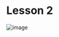 # Lesson 2
![image](https://github.com/frodiBjorn/Aston-React/assets/79738906/6827965b-e2c4-4c51-80b3-4b7757a911cd)


